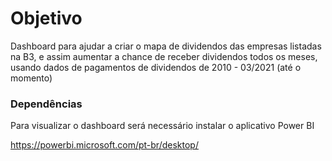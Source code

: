 # Objetivo

Dashboard para ajudar a criar o mapa de dividendos das empresas listadas na B3, e assim aumentar a chance de receber dividendos todos os meses, usando dados de pagamentos de dividendos de 2010 - 03/2021 (até o momento)

### Dependências

Para visualizar o dashboard será necessário instalar o aplicativo Power BI 

https://powerbi.microsoft.com/pt-br/desktop/

